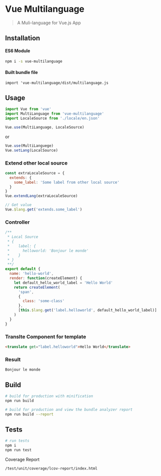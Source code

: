 # Vue Multilanguage

> A Muli-language for Vue.js App

## Installation

#### ES6 Module

```bash
npm i -s vue-multilanguage
```

#### Built bundle file

```
import 'vue-multilanguage/dist/multilanguage.js
```

## Usage

```javascript
import Vue from 'vue'
import MultiLanguage from 'vue-multilanguage'
import LocaleSource from './locale/en.json'

Vue.use(MultiLanguage, LocaleSource)
```

or

```javascript
Vue.use(MultiLanguege)
Vue.setLang(LocalSource)
```

### Extend other local source

```javascript
const extraLocaleSource = {
  extends: {
    some_label: 'Some label from other local source'
  }
}
Vue.extendLang(extraLocaleSource)

// Get value
Vue.$lang.get('extends.some_label')
```

### Controller

```javascript
/**
 * Local Source
 * {
 *    label: {
 *      helloworld: 'Bonjour le monde'
 *    }
 * }
 **/
export default {
  name: 'hello-world',
  render: function(createElement) {
    let default_hello_world_label = 'Hello World'
    return createElement(
      'span',
      {
        class: 'some-class'
      },
      [this.$lang.get('label.helloworld', default_hello_world_label)]
    )
  }
}
```

### Translte Component for template

```html
<translate get="label.helloworld">Hello World</translate>
```

### Result

```
Bonjour le monde
```

## Build

```bash
# build for production with minification
npm run build

# build for production and view the bundle analyzer report
npm run build --report
```

## Tests

```bash
# run tests
npm i
npm run test
```

Coverage Report

```
/test/unit/coverage/lcov-report/index.html
```
